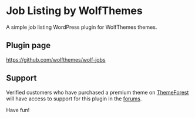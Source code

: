 # Job Listing by WolfThemes

A simple job listing WordPress plugin for WolfThemes themes.

## Plugin page

https://github.com/wolfthemes/wolf-jobs

## Support

Verified customers who have purchased a premium theme on [ThemeForest](https://wlfthm.es/tf)
will have access to support for this plugin in the [forums](https://wlfthm.es/help).

Have fun!
